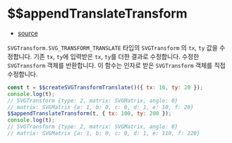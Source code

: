 # \$\$appendTranslateTransform

- [source](./appendTranslateTransform.index.js)

`SVGTransform.SVG_TRANSFORM_TRANSLATE` 타입의 `SVGTransform` 의 `tx`, `ty` 값을 수정합니다.
기존 `tx`, `ty`에 입력받은 `tx`, `ty`를 더한 결과로 수정합니다.
수정한 `SVGTransform` 객체를 반환합니다.
이 함수는 인자로 받은 `SVGTransform` 객체를 직접 수정합니다.

```javascript
const t = $$createSVGTransformTranslate()({ tx: 10, ty: 20 });
console.log(t);
// SVGTransform {type: 2, matrix: SVGMatrix, angle: 0}
// matrix: SVGMatrix {a: 1, b: 0, c: 0, d: 1, e: 10, f: 20}
$$appendTranslateTransform(t, { tx: 100, ty: 200 });
console.log(t);
// SVGTransform {type: 2, matrix: SVGMatrix, angle: 0}
// matrix: SVGMatrix {a: 1, b: 0, c: 0, d: 1, e: 110, f: 220}
```

